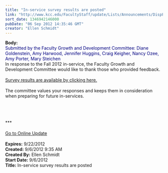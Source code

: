 ```yaml
---
title: "In-service survey results are posted"
link: "http://www.kcc.edu/FacultyStaff/update/Lists/Announcements/DispForm.aspx?ID=808"
sort_date: 1346942146000
pubDate: "06 Sep 2012 14:35:46 GMT"
creator: "Ellen Schmidt"
---
```


<div><b>Body:</b> <div class="ExternalClass844786DE58DB47D6A64FD82EB290C747"><div>
<div><font color="#000080">Submitted by the Faculty Growth and Development Committee: Diane Goldenstein, Amy Harwood, Jennifer Huggins, Craig Keigher, Nancy Ozee, Amy Porter, Mary Steichen<br /></font></div>
<div>In response to the Fall 2012 in-service, the Faculty Growth and Development Committee would like to thank those who provided feedback. </div>
<div> </div>
<div><a href="https://www.surveymonkey.com/sr.aspx?sm=d48rHtI3HvNF7In7rDLiCjNjim4dVU8kmuXRquij7qg_3d">Survey results are available by clicking here.</a> </div>
<div> </div></div>
<div>The committee values your responses and keeps them in consideration when preparing for future in-services.</div>
<div> </div>
<div>
<div> </div>
<div>
<div> </div>
<div> </div>
<div>
<div>***</div>
<div> </div>
<div><a href="/FacultyStaff/update/Pages/dailyupdate.aspx">Go to Online Update</a></div>
<div><br /></div></div></div></div></div></div>
<div><b>Expires:</b> 9/22/2012</div>
<div><b>Created:</b> 9/6/2012 9:35 AM</div>
<div><b>Created By:</b> Ellen Schmidt</div>
<div><b>Start Date:</b> 9/6/2012</div>
<div><b>Title:</b> In-service survey results are posted</div>
